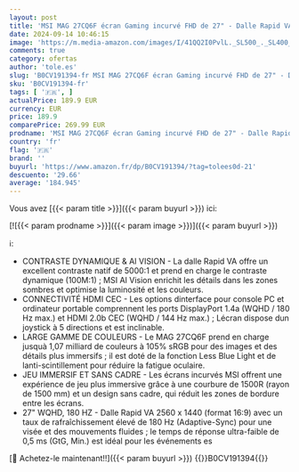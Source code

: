 ```yaml
---
layout: post
title: 'MSI MAG 27CQ6F écran Gaming incurvé FHD de 27" - Dalle Rapid VA 2560 x 1440 1500R  180 Hz / 0 5ms  GtG  Min.   AMD FreeSync™ - DP 1.2a  HDMI™ CEC'
date: 2024-09-14 10:46:15
image: 'https://m.media-amazon.com/images/I/41QQ2I0PvlL._SL500_._SL400_.jpg'
comments: true
category: ofertas
author: 'tole.es'
slug: 'B0CV191394-fr MSI MAG 27CQ6F écran Gaming incurvé FHD de 27" - Dalle...'
sku: 'B0CV191394-fr'
tags: [ '🇫🇷', ]
actualPrice: 189.9 EUR
currency: EUR
price: 189.9
comparePrice: 269.99 EUR
prodname: 'MSI MAG 27CQ6F écran Gaming incurvé FHD de 27" - Dalle Rapid VA 2560 x 1440 1500R  180 Hz / 0 5ms  GtG  Min.   AMD FreeSync™ - DP 1.2a  HDMI™ CEC'
country: 'fr'
flag: '🇫🇷'
brand: ''
buyurl: 'https://www.amazon.fr/dp/B0CV191394/?tag=tolees0d-21'
descuento: '29.66'
average: '184.945'
---
```


Vous avez [{{< param title >}}]({{< param buyurl >}}) ici:

[![{{< param prodname >}}]({{< param image >}})]({{< param buyurl >}})

ℹ️:

- CONTRASTE DYNAMIQUE & AI VISION - La dalle Rapid VA offre un excellent contraste natif de 5000:1 et prend en charge le contraste dynamique (100M:1) ; MSI AI Vision enrichit les détails dans les zones sombres et optimise la luminosité et les couleurs.
- CONNECTIVITÉ HDMI CEC - Les options dinterface pour console PC et ordinateur portable comprennent les ports DisplayPort 1.4a (WQHD / 180 Hz max.) et HDMI 2.0b CEC (WQHD / 144 Hz max.) ; Lécran dispose dun joystick à 5 directions et est inclinable.
- LARGE GAMME DE COULEURS - Le MAG 27CQ6F prend en charge jusquà 1,07 milliard de couleurs à 105% sRGB pour des images et des détails plus immersifs ; il est doté de la fonction Less Blue Light et de lanti-scintillement pour réduire la fatigue oculaire.
- JEU IMMERSIF ET SANS CADRE - Les écrans incurvés MSI offrent une expérience de jeu plus immersive grâce à une courbure de 1500R (rayon de 1500 mm) et un design sans cadre, qui réduit les zones de bordure entre les écrans.
- 27" WQHD, 180 HZ - Dalle Rapid VA 2560 x 1440 (format 16:9) avec un taux de rafraîchissement élevé de 180 Hz (Adaptive-Sync) pour une visée et des mouvements fluides ; le temps de réponse ultra-faible de 0,5 ms (GtG, Min.) est idéal pour les événements es

[🛒 Achetez-le maintenant!!]({{< param buyurl >}})
{{<world>}}B0CV191394{{</world>}}
